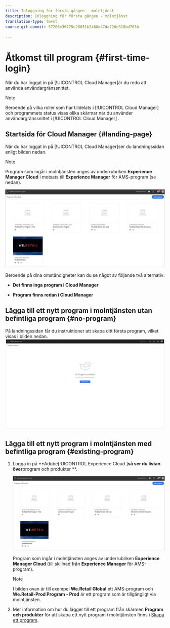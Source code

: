 ```yaml
---
title: Inloggning för första gången - molntjänst
description: Inloggning för första gången - molntjänst
translation-type: tm+mt
source-git-commit: 57206e36725e28051b2468d47da726e318bd763b

---
```



# Åtkomst till program {#first-time-login}

När du har loggat in på [!UICONTROL Cloud Manager]är du redo att använda användargränssnittet.

>[!NOTE]
>
>Beroende på vilka roller som har tilldelats i [!UICONTROL Cloud Manager] och programmets status visas olika skärmar när du använder användargränssnittet i [!UICONTROL Cloud Manager] .

## Startsida för Cloud Manager {#landing-page}

När du har loggat in på [!UICONTROL Cloud Manager]ser du landningssidan enligt bilden nedan.

>[!NOTE]
>
>Program som ingår i molntjänsten anges av underrubriken **Experience Manager Cloud** i motsats till **Experience Manager** för AMS-program (se nedan).

![](assets/first_timelogin1.png)


Beroende på dina omständigheter kan du se något av följande två alternativ:

* **Det finns inga program i Cloud Manager**

* **Program finns redan i Cloud Manager**

## Lägga till ett nytt program i molntjänsten utan befintliga program {#no-program}


På landningssidan får du instruktioner att skapa ditt första program, vilket visas i bilden nedan.
![](assets/first_timelogin0.png)


## Lägga till ett nytt program i molntjänsten med befintliga program {#existing-program}


1. Logga in på **Adobe[!UICONTROL Experience Cloud ]**så ser du listan över**program och produkter **.

   ![](assets/first_timelogin1.png)

   Program som ingår i molntjänsten anges av underrubriken **Experience Manager Cloud** (till skillnad från **Experience Manager** för AMS-program).

   >[!NOTE]
   >I bilden ovan är till exempel **We.Retail Global** ett AMS-program och **We.Retail-Prod Program - Prod** är ett program som är tillgängligt via molntjänsten.

1. Mer information om hur du lägger till ett program från skärmen **Program och produkter** för att skapa ett nytt program i molntjänsten finns i [Skapa ett program](/help/onboarding/getting-access-to-aem-in-cloud/creating-a-program.md).


